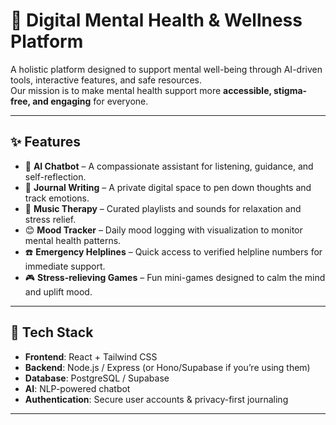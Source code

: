 # 🌿 Digital Mental Health & Wellness Platform  

A holistic platform designed to support mental well-being through AI-driven tools, interactive features, and safe resources.  
Our mission is to make mental health support more **accessible, stigma-free, and engaging** for everyone.  

---

## ✨ Features  

- 🤖 **AI Chatbot** – A compassionate assistant for listening, guidance, and self-reflection.  
- 📓 **Journal Writing** – A private digital space to pen down thoughts and track emotions.  
- 🎵 **Music Therapy** – Curated playlists and sounds for relaxation and stress relief.  
- 😊 **Mood Tracker** – Daily mood logging with visualization to monitor mental health patterns.  
- ☎️ **Emergency Helplines** – Quick access to verified helpline numbers for immediate support.  
- 🎮 **Stress-relieving Games** – Fun mini-games designed to calm the mind and uplift mood.  

---

## 🚀 Tech Stack  

- **Frontend**: React + Tailwind CSS  
- **Backend**: Node.js / Express (or Hono/Supabase if you’re using them)  
- **Database**: PostgreSQL / Supabase  
- **AI**: NLP-powered chatbot  
- **Authentication**: Secure user accounts & privacy-first journaling  

---




